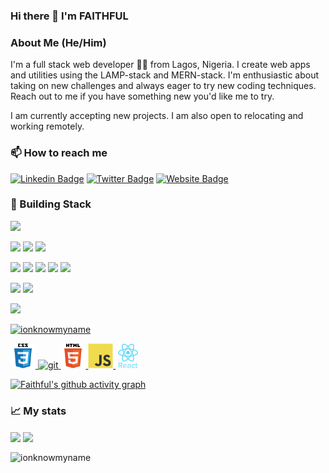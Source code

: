 ### Hi there 👋 I'm FAITHFUL

###  About Me (He/Him)
I'm a full stack web developer 👩‍💻️ from Lagos, Nigeria. I create web apps and utilities using the LAMP-stack and MERN-stack. I'm enthusiastic about taking on new challenges and always eager to try new coding techniques. Reach out to me if you have something new you'd like me to try.

I am currently accepting new projects. I am also open to relocating and working remotely.

### 📫 How to reach me
<p align = "center"> 
  
[![Linkedin Badge](https://img.shields.io/badge/-Faithful-blue?style=flat-square&logo=Linkedin&logoColor=white&link=https://www.linkedin.com/in/faithfulolaleru/)](https://www.linkedin.com/in/faithfulolaleru/)
  [![Twitter Badge](https://img.shields.io/badge/-@general_blacque_-1ca0f1?style=flat-square&labelColor=1ca0f1&logo=twitter&logoColor=white&link=https://twitter.com/general_blacque)](https://twitter.com/general_blacque)
  [![Website Badge](https://img.shields.io/badge/-portfolio_-indigo?style=flat-square&labelColor=indigo&logo=chain&logoColor=white&link=https://faithful-olaleru.vercel.app)](https://faithful-olaleru.vercel.app)
  
 ### 🔧 Building Stack 

[![](https://img.shields.io/badge/OS-Linux-informational?style=flat&logo=Linux&logoColor=white&color=FCC624)](https://www.linux.org/pages/download/)

  
[![](https://img.shields.io/badge/Code-JavaScript-informational?style=flat&logo=JavaScript&logoColor=white&color=F7DF1E)](https://www.javascript.com/)
[![](https://img.shields.io/badge/Code-Php-informational?style=flat&logo=Php&logoColor=white&color=b0b3d6)](https://www.php.net/)
[![](https://img.shields.io/badge/Code-Python-informational?style=flat&logo=Python&logoColor=white&color=FFD43B)](https://www.python.org/)
  

[![](https://img.shields.io/badge/Code-Node-informational?style=flat&logo=Node&logoColor=white&color=68A063)](https://nodejs.org/en/)
[![](https://img.shields.io/badge/Code-Laravel-informational?style=flat&logo=Laravel&logoColor=white&color=F05340)](https://laravel.com/)
[![](https://img.shields.io/badge/Server-Apache-informational?style=flat&logo=apache&logoColor=white&color=A22160)](https://www.apache.org/)
[![](https://img.shields.io/badge/DB-MySql-informational?style=flat&logo=mysql&logoColor=white&color=F29111)](https://www.mysql.com/)
[![](https://img.shields.io/badge/DB-MongoDB-informational?style=flat&logo=mongodb&logoColor=white&color=3FA037)](https://mongodb.com/)
  
  

[![](https://img.shields.io/badge/Front-React-informational?style=flat&logo=React&logoColor=white&color=61DAFB)](https://reactjs.org/)
[![](https://img.shields.io/badge/Front-Vue-informational?style=flat&logo=Vue&logoColor=white&color=41B883)](https://vuejs.org/)
  

[![](https://img.shields.io/badge/Tools-Postman-informational?style=flat&logo=postman&logoColor=white&color=FF6C37)](https://www.postman.com/)
  
  
  
  <p align="left"> <a href="https://github.com/ryo-ma/github-profile-trophy"><img src="https://github-profile-trophy.vercel.app/?username=ionknowmyname" alt="ionknowmyname" /></a> </p>
  
  
  
<p align="left"> 
  <a href="https://www.w3schools.com/css/" target="_blank" rel="noreferrer"> <img src="https://raw.githubusercontent.com/devicons/devicon/master/icons/css3/css3-original-wordmark.svg" alt="css3" width="40" height="40"/> </a>
  <a href="https://git-scm.com/" target="_blank" rel="noreferrer"> <img src="https://www.vectorlogo.zone/logos/git-scm/git-scm-icon.svg" alt="git" width="40" height="40"/> </a>
  <a href="https://www.w3.org/html/" target="_blank" rel="noreferrer"> <img src="https://raw.githubusercontent.com/devicons/devicon/master/icons/html5/html5-original-wordmark.svg" alt="html5" width="40" height="40"/> </a> 
  <a href="https://developer.mozilla.org/en-US/docs/Web/JavaScript" target="_blank" rel="noreferrer"> <img src="https://raw.githubusercontent.com/devicons/devicon/master/icons/javascript/javascript-original.svg" alt="javascript" width="40" height="40"/> </a> 
  <a href="https://reactjs.org/" target="_blank" rel="noreferrer"> <img src="https://raw.githubusercontent.com/devicons/devicon/master/icons/react/react-original-wordmark.svg" alt="react" width="40" height="40"/> </a>   
</p>




[![Faithful's github activity graph](https://activity-graph.herokuapp.com/graph?username=ionknowmyname&theme=dracula)](https://github.com/ionknowmyname/github-readme-activity-graph)



### 📈 My stats

<img align="center" src='https://github-readme-stats.vercel.app/api/top-langs/?username=ionknowmyname&hide=html&layout=compact'>

<img align="center" src='https://github-readme-stats.vercel.app/api?username=ionknowmyname&hide=issues,contribs'>
</p> 

<!-- <p>&nbsp;<img align="center" src="https://github-readme-stats.vercel.app/api?username=ionknowmyname&show_icons=true&locale=en" alt="ionknowmyname" /></p> -->

<p><img align="center" src="https://github-readme-streak-stats.herokuapp.com/?user=ionknowmyname&" alt="ionknowmyname" /></p>

